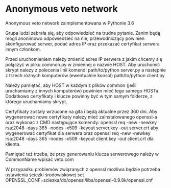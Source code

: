 # Anonymous veto network
Anonymous veto network zaimplementowana w Pythonie 3.6

Grupa ludzi zebrała się, aby odpowiedzieć na trudne pytanie. Zanim będą mogli anonimowo odpowiedzieć na nie, 
przewodniczący powinien skonfigurować serwer, podać adres IP oraz przekazać certyfikat serwera innym członkom.

Przed uruchomieniem należy zmienić adres IP serwera z jakim chcemy się połączyć w pliku common.py 
w zmiennej o nazwie HOST. Aby uruchomić skrypt należy z polecenia linii komend:
path/to/python server.py
a następnie z trzech różnych komputerów (ewentualnie konsol)
path/to/python client.py

Należy pamiętać, aby HOST w każdym z plików common (jeśli uruchamiamy z innych komputerów) powinien mieć tego
samego HOSTa. Dodatkowo certyfikaty i klucze powinny być w tym samym folderze, z którego uruchamiamy skrypt.

Certyfikaty zostały wrzucone na gita i będą aktualne przez 360 dni. Aby wygenerować nowe certyfikaty należy mieć 
zainstalowanego openssl-a oraz wykonać z CMD następujące komendy:
openssl req -new -newkey rsa:2048 -days 365 -nodes -x509 -keyout server.key -out server.crt
aby wygenerować certyfikat dla serwera
oraz 
openssl req -new -newkey rsa:2048 -days 365 -nodes -x509 -keyout client.key -out client.crt
dla klienta.

Pamiętać też trzeba, że przy generowaniu klucza serwerowego należy w CommonName wpisać veto.com

W przypadku problemów związanych z openssl możliwa będzie potrzeba ustawienia ścieżki środowiskowej 
set OPENSSL_CONF=sciezka/do/openssl/libs/openssl-0.9.8k/openssl.cnf